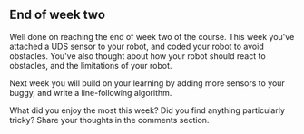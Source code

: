 [comment]: # (
Is this step open? Y/N
If so, short description of this step:
Related links:
Related files:
)

## End of week two

Well done on reaching the end of week two of the course. This week you've attached a UDS sensor to your robot, and coded your robot to avoid obstacles. You've also thought about how your robot should react to obstacles, and the limitations of your robot.

Next week you will build on your learning by adding more sensors to your buggy, and write a line-following algorithm.

What did you enjoy the most this week? Did you find anything particularly tricky? Share your thoughts in the comments section.
